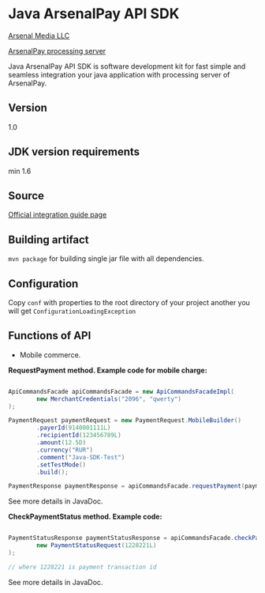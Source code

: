 Java ArsenalPay API SDK
=========

<p><a href="http://www.arsenalmedia.ru/index.php/en">Arsenal Media LLC</a></p>
<p><a href="https://arsenalpay.ru">ArsenalPay processing server</a></p>


<p>Java ArsenalPay API SDK is software development kit for 
fast simple and seamless integration your java application with processing server of ArsenalPay.</p>

Version
----

1.0

JDK version requirements
----

min 1.6

Source
----

<a href="https://arsenalpay.ru/site/integration">Official integration guide page</a>

Building artifact
----

``mvn package`` for building single jar file with all dependencies.

Configuration
----

Copy ``conf`` with properties to the root directory of your project 
another you will get ``ConfigurationLoadingException`` 


Functions of API
----

- Mobile commerce.

<b>RequestPayment method. Example code for mobile charge:</b>

```java 

ApiCommandsFacade apiCommandsFacade = new ApiCommandsFacadeImpl(
        new MerchantCredentials("2096", "qwerty")
);

PaymentRequest paymentRequest = new PaymentRequest.MobileBuilder()
        .payerId(9140001111L)
        .recipientId(123456789L)
        .amount(12.5D)
        .currency("RUR")
        .comment("Java-SDK-Test")
        .setTestMode()
        .build();

PaymentResponse paymentResponse = apiCommandsFacade.requestPayment(paymentRequest);

```        

<p>See more details in JavaDoc.</p>

<b>CheckPaymentStatus method. Example code:</b>

```java  

PaymentStatusResponse paymentStatusResponse = apiCommandsFacade.checkPaymentStatus(
        new PaymentStatusRequest(1228221L)
);

// where 1228221 is payment transaction id

```

<p>See more details in JavaDoc.</p>

